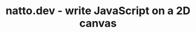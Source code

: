 ---
layout: bookmark
title: natto.dev - write JavaScript on a 2D canvas
tags:
  - Bookmarks
  - JavaScript
created: '2022-05-09T22:22:00.000Z'
link: https://natto.dev
id: 552297053
image: https://natto.dev/twitter.png
---